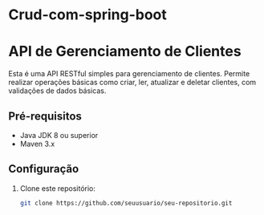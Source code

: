 # Crud-com-spring-boot

# API de Gerenciamento de Clientes

Esta é uma API RESTful simples para gerenciamento de clientes. Permite realizar operações básicas como criar, ler, atualizar e deletar clientes, com validações de dados básicas.

## Pré-requisitos

- Java JDK 8 ou superior
- Maven 3.x

## Configuração

1. Clone este repositório:
   ```bash
   git clone https://github.com/seuusuario/seu-repositorio.git
